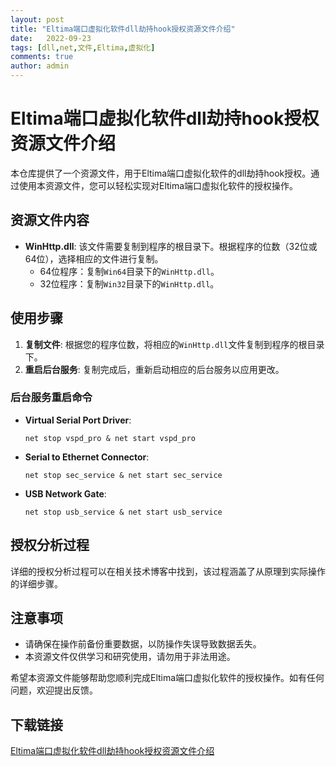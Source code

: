 ```yaml
---
layout: post
title: "Eltima端口虚拟化软件dll劫持hook授权资源文件介绍"
date:   2022-09-23
tags: [dll,net,文件,Eltima,虚拟化]
comments: true
author: admin
---
```

# Eltima端口虚拟化软件dll劫持hook授权资源文件介绍

本仓库提供了一个资源文件，用于Eltima端口虚拟化软件的dll劫持hook授权。通过使用本资源文件，您可以轻松实现对Eltima端口虚拟化软件的授权操作。

## 资源文件内容

- **WinHttp.dll**: 该文件需要复制到程序的根目录下。根据程序的位数（32位或64位），选择相应的文件进行复制。
  - 64位程序：复制`Win64`目录下的`WinHttp.dll`。
  - 32位程序：复制`Win32`目录下的`WinHttp.dll`。

## 使用步骤

1. **复制文件**: 根据您的程序位数，将相应的`WinHttp.dll`文件复制到程序的根目录下。
2. **重启后台服务**: 复制完成后，重新启动相应的后台服务以应用更改。

### 后台服务重启命令

- **Virtual Serial Port Driver**:
  ```
  net stop vspd_pro & net start vspd_pro
  ```
- **Serial to Ethernet Connector**:
  ```
  net stop sec_service & net start sec_service
  ```
- **USB Network Gate**:
  ```
  net stop usb_service & net start usb_service
  ```

## 授权分析过程

详细的授权分析过程可以在相关技术博客中找到，该过程涵盖了从原理到实际操作的详细步骤。

## 注意事项

- 请确保在操作前备份重要数据，以防操作失误导致数据丢失。
- 本资源文件仅供学习和研究使用，请勿用于非法用途。

希望本资源文件能够帮助您顺利完成Eltima端口虚拟化软件的授权操作。如有任何问题，欢迎提出反馈。

## 下载链接

[Eltima端口虚拟化软件dll劫持hook授权资源文件介绍](https://pan.quark.cn/s/49d412ada60e)